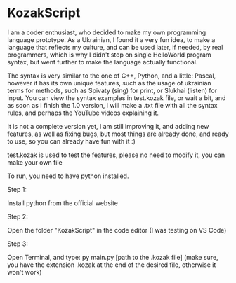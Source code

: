 # KozakScript

I am a coder enthusiast, who decided to make my own programming language prototype. As a Ukrainian, I found it a very fun idea, to make a language that reflects my culture, and can be used later, if needed, by real programmers, which is why I didn't stop on single HelloWorld program syntax, but went further to make the language actually functional.

The syntax is very similar to the one of C++, Python, and a little: Pascal, however it has its own unique features, such as the usage of ukrainian terms for methods, such as Spivaty (sing) for print, or Slukhai (listen) for input. You can view the syntax examples in test.kozak file, or wait a bit, and as soon as I finish the 1.0 version, I will make a .txt file with all the syntax rules, and perhaps the YouTube videos explaining it.

It is not a complete version yet, I am still improving it, and adding new features, as well as fixing bugs, but most things are already done, and ready to use, so you can already have fun with it :)

test.kozak is used to test the features, please no need to modify it, you can make your own file

To run, you need to have python installed.

Step 1:

Install python from the official website

Step 2:

Open the folder "KozakScript" in the code editor (I was testing on VS Code)

Step 3:

Open Terminal, and type: py main.py [path to the .kozak file] (make sure, you have the extension .kozak at the end of the desired file, otherwise it won't work)

